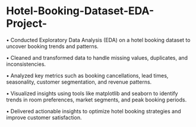 # Hotel-Booking-Dataset-EDA-Project-

 
• Conducted Exploratory Data Analysis (EDA) on a hotel booking dataset to uncover booking trends 
and patterns. 
 
• Cleaned and transformed data to handle missing values, duplicates, and inconsistencies. 
 
• Analyzed key metrics such as booking cancellations, lead times, seasonality, customer segmentation, 
and revenue patterns. 
 
• Visualized insights using tools like matplotlib and seaborn to identify trends in room preferences, 
market segments, and peak booking periods. 
 
• Delivered actionable insights to optimize hotel booking strategies and improve customer satisfaction. 
